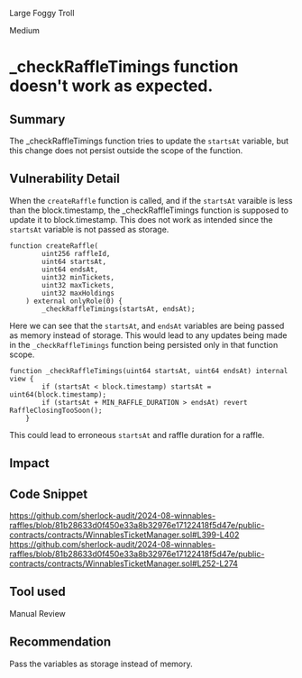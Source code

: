 Large Foggy Troll

Medium

# _checkRaffleTimings function doesn't work as expected.

## Summary
The _checkRaffleTimings function tries to update the `startsAt` variable, but this change does not persist outside the scope of the function.
## Vulnerability Detail
When the `createRaffle` function is called, and if the `startsAt` varaible is less than the block.timestamp, the _checkRaffleTimings function is supposed to update it to block.timestamp. This does not work as intended since the `startsAt` variable is not passed as storage.
```solidity
function createRaffle(
        uint256 raffleId,
        uint64 startsAt,
        uint64 endsAt,
        uint32 minTickets,
        uint32 maxTickets,
        uint32 maxHoldings
    ) external onlyRole(0) {
        _checkRaffleTimings(startsAt, endsAt);
```
Here we can see that the `startsAt`, and `endsAt` variables are being passed as memory instead of storage. This would lead to any updates being made in the `_checkRaffleTimings` function being persisted only in that function scope.

```solidity
function _checkRaffleTimings(uint64 startsAt, uint64 endsAt) internal view {
        if (startsAt < block.timestamp) startsAt = uint64(block.timestamp);
        if (startsAt + MIN_RAFFLE_DURATION > endsAt) revert RaffleClosingTooSoon();
    }
```
This could lead to erroneous `startsAt` and raffle duration for a raffle.

## Impact

## Code Snippet
https://github.com/sherlock-audit/2024-08-winnables-raffles/blob/81b28633d0f450e33a8b32976e17122418f5d47e/public-contracts/contracts/WinnablesTicketManager.sol#L399-L402
https://github.com/sherlock-audit/2024-08-winnables-raffles/blob/81b28633d0f450e33a8b32976e17122418f5d47e/public-contracts/contracts/WinnablesTicketManager.sol#L252-L274

## Tool used

Manual Review

## Recommendation
Pass the variables as storage instead of memory.